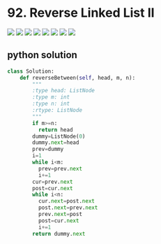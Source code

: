# 92. Reverse Linked List II

<img src="https://github.com/vampire1996/LeetCode/blob/master/Problems/1-100/92.%20Reverse%20Linked%20List%20II/problem.jpg"/>
<img src="https://github.com/vampire1996/LeetCode/blob/master/Problems/1-100/92.%20Reverse%20Linked%20List%20II/1.jpg"/>
<img src="https://github.com/vampire1996/LeetCode/blob/master/Problems/1-100/92.%20Reverse%20Linked%20List%20II/2.jpg"/>
<img src="https://github.com/vampire1996/LeetCode/blob/master/Problems/1-100/92.%20Reverse%20Linked%20List%20II/3.jpg"/>
<img src="https://github.com/vampire1996/LeetCode/blob/master/Problems/1-100/92.%20Reverse%20Linked%20List%20II/4.jpg"/>
<img src="https://github.com/vampire1996/LeetCode/blob/master/Problems/1-100/92.%20Reverse%20Linked%20List%20II/5.jpg"/>
<img src="https://github.com/vampire1996/LeetCode/blob/master/Problems/1-100/92.%20Reverse%20Linked%20List%20II/6.jpg"/>
<img src="https://github.com/vampire1996/LeetCode/blob/master/Problems/1-100/92.%20Reverse%20Linked%20List%20II/7.jpg"/>

## python solution
```python
class Solution:
    def reverseBetween(self, head, m, n):
        """
        :type head: ListNode
        :type m: int
        :type n: int
        :rtype: ListNode
        """
        if m>=n:
          return head
        dummy=ListNode(0)
        dummy.next=head
        prev=dummy
        i=1
        while i<m:
          prev=prev.next
          i+=1
        cur=prev.next
        post=cur.next
        while i<n:
          cur.next=post.next
          post.next=prev.next
          prev.next=post
          post=cur.next
          i+=1   
        return dummy.next
```

